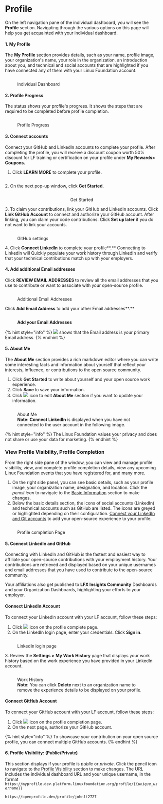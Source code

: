 # Profile

On the left navigation pane of the individual dashboard, you will see the **Profile** section.  Navigating through the various options on this page will help you get acquainted with your individual dashboard.

#### 1. My Profile

The **My Profile** section provides details, such as your name, profile image, your organization's name, your role in the organization, an introduction about you, and technical and social accounts that are highlighted if you have connected any of them with your Linux Foundation account.

<figure><img src="../../.gitbook/assets/2023-09-13_20h43_32.png" alt=""><figcaption><p>Individual Dashboard</p></figcaption></figure>

#### 2. Profile Progress

The status shows your profile's progress. It shows the steps that are required to be completed before profile completion.

<figure><img src="../../.gitbook/assets/2023-09-13_12h59_59.png" alt=""><figcaption><p>Profile Progress</p></figcaption></figure>

#### 3. Connect accounts

Connect your GitHub and LinkedIn accounts to complete your profile. After completing the profile, you will receive a discount coupon worth 50% discount for LF training or certification on your profile under **My Rewards> Coupons.**

1. Click **LEARN MORE** to complete your profile.

<figure><img src="../../.gitbook/assets/Learn more.PNG" alt=""><figcaption></figcaption></figure>

&#x20;2\. On the next pop-up window, click **Get Started**.

<div align="center">

<figure><img src="../../.gitbook/assets/Get Started.PNG" alt=""><figcaption><p>Get Started</p></figcaption></figure>

</div>

3\. To claim your contributions, link your GitHub and LinkedIn accounts. Click **Link GitHub Account** to connect and authorize your GitHub account. After linking, you can claim your code contributions. Click **Set up later** if you do not want to link your accounts.

<figure><img src="../../.gitbook/assets/Github_contribution.PNG" alt=""><figcaption><p>GitHub settings</p></figcaption></figure>

4\. Click **Connect LinkedIn** to complete your profile**.** Connecting to LinkedIn will Quickly populate your work history through LinkedIn and verify that your technical contributions match up with your employers.

#### 4. Add additional Email addresses

Click **REVIEW EMAIL ADDRESSES** to review all the email addresses that you use to contribute or want to associate with your open-source profile.

<figure><img src="../../.gitbook/assets/additional mails.PNG" alt=""><figcaption><p>Additional Email Addresses</p></figcaption></figure>

Click **Add Email Address** to add your other Email addresses**.**

<figure><img src="../../.gitbook/assets/review your email.png" alt=""><figcaption><p><strong>Add your Email Addresses</strong></p></figcaption></figure>

{% hint style="info" %}
![](<../../.gitbook/assets/image (45).png>) shows that the Email address is your primary Email address.
{% endhint %}

#### 5. About Me

The **About Me** section provides a rich markdown editor where you can write some interesting facts and information about yourself that reflect your interests, influence, or contributions to the open source community.

1. Click **Get Started** to write about yourself and your open source work experience.
2. Click **Save** to save your information.
3. Click ![](../../.gitbook/assets/pencil.PNG) icon to edit **About Me** section if you want to update your information.

<figure><img src="../../.gitbook/assets/2023-09-13_20h46_52.png" alt=""><figcaption><p>About Me<br><strong>Note: Connect LinkedIn</strong> is displayed when you have not connected to the user account in the following image.</p></figcaption></figure>



{% hint style="info" %}
The Linux Foundation values your privacy and does not share or use your data for marketing.
{% endhint %}

### View Profile Visibility, Profile Completion

From the right side pane of the window, you can view and manage profile visibility, view, and complete profile completion details, view any upcoming Linux Foundation events that you have registered for, and many more.

1. On the right side panel, you can see basic details, such as your profile image, your organization name, designation, and location. Click the _pencil icon_ to navigate to the [Basic Information](../know-your-individual-dashboard/about-me/update-profile-information.md#update-basic-information) section to make changes.
2. Below the basic details section, the icons of social accounts (LinkedIn) and technical accounts such as GitHub are listed. The icons are greyed or highlighted depending on their configuration. [Connect your LinkedIn and Git accounts](./#connect-or-disconnect-accounts) to add your open-source experience to your profile.

<figure><img src="../../.gitbook/assets/profile visibility and profile completion.png" alt=""><figcaption><p>Profile completion Page</p></figcaption></figure>

#### 5. Connect LinkedIn and GitHub

Connecting with LinkedIn and GitHub is the fastest and easiest way to affiliate your open-source contributions with your employment history. Your contributions are retrieved and displayed based on your unique usernames and email addresses that you have used to contribute to the open-source community.

Your affiliations also get published to **LFX Insights Community** Dashboards and your Organization Dashboards, highlighting your efforts to your employer.

#### Connect LinkedIn Account

To connect your LinkedIn account with your LF account, follow these steps:

1. Click ![](<../../.gitbook/assets/image (46).png>) icon on the profile complete page.
2. On the LinkedIn login page, enter your credentials. Click **Sign in.**

<figure><img src="../../.gitbook/assets/linkedIn sign in.PNG" alt=""><figcaption><p>LinkedIn login page </p></figcaption></figure>

3\. Review the **Settings >** **My Work History** page that displays your work history based on the work experience you have provided in your LinkedIn account.

<figure><img src="../../.gitbook/assets/2023-09-13_20h53_54.png" alt=""><figcaption><p>Work History<br><strong>Note:</strong> You can click <strong>Delete</strong> next to an organization name to remove the experience details to be displayed on your profile.</p></figcaption></figure>

#### Connect GitHub Account

To connect your GitHub account with your LF account, follow these steps:

1. Click ![](<../../.gitbook/assets/image (1) (1) (1) (1) (1) (1) (1) (1) (1) (1) (1) (1) (1) (1) (1) (1) (1).png>) icon on the profile completion page.
2. On the next page, authorize your GitHub account.

{% hint style="info" %}
To showcase your contribution on your open source profile, you can connect multiple GitHub accounts.
{% endhint %}

#### 6. Profile Visibility: (Public/Private)

This section displays if your profile is _public_ or _private_. Click the pencil icon to navigate to the [Profile Visibility](../settings/manage-profile-visibility.md#to-manage-profile-visibility) section to make changes. The URL includes the individual dashboard URL and your unique username, in the format `https://myprofile.dev.platform.linuxfoundation.org/profile/{{`_`unique_username`_`}}`

```
https://openprofile.dev/profile/johnlf2727
```
